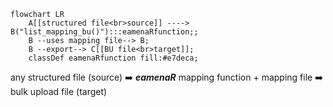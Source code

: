 

```mermaid
flowchart LR
    A[[structured file<br>source]] ----> B("list_mapping_bu()"):::eamenaRfunction;;
    B --uses mapping file--> B;
    B --export--> C[[BU file<br>target]];
    classDef eamenaRfunction fill:#e7deca;
```


any structured file (source) ➡️ ***eamenaR*** mapping function + mapping file ➡️ bulk upload file (target)
